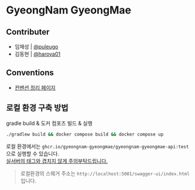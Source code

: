 # GyeongNam GyeongMae

## Contributer

- 임채성 | [@puleugo](https://github.com/puleugo)
- 김동현 | [@haroya01](https://github.com/haroya01)

## Conventions

- [컨벤션 정리 페이지](https://github.com/gyeongnam-gyeongmae/server/wiki/02.-Convention)

## 로컬 환경 구축 방법

gradle build & 도커 컴포즈 빌드 & 실행

```bash
./gradlew build && docker compose build && docker compose up
```

로컬 환경에서는 `ghcr.io/gyeongnam-gyeongmae/gyeongnam-gyeongmae-api:test`으로 실행할 수 있습니다.<br><ins>실서버의 태그와 겹치지 않게
주의부탁드립니다.</ins>

> 로컬환경의 스웨거 주소는 `http://localhost:5001/swagger-ui/index.html` 입니다.
